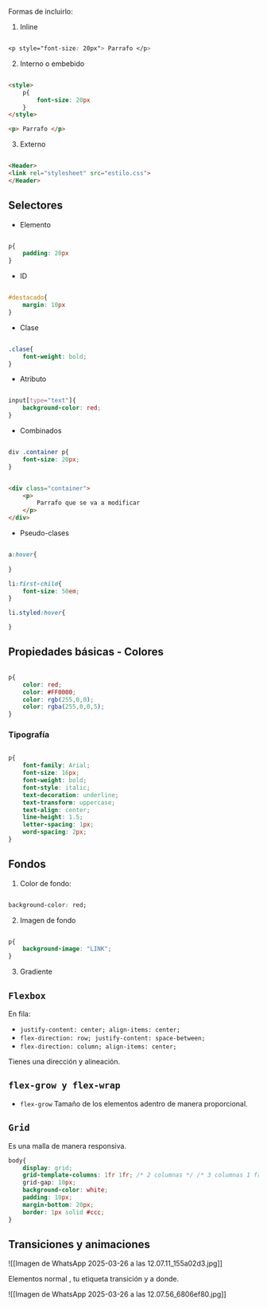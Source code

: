 
Formas de incluirlo:

1. Inline

```CSS

<p style="font-size: 20px"> Parrafo </p>

```

2. Interno o embebido

```HTML

<style>
	p{
		font-size: 20px
	}
</style>

<p> Parrafo </p>

```

3. Externo

```HTML

<Header>
<link rel="stylesheet" src="estilo.css">
</Header>

```



## Selectores

- Elemento

```CSS

p{
	padding: 20px
}

```

- ID

```CSS

#destacado{
	margin: 10px
}

```

- Clase

```CSS

.clase{
	font-weight: bold;
}

```

- Atributo

```CSS

input[type="text"]{
	background-color: red;
}

```

- Combinados

```CSS

div .container p{
	font-size: 20px;
}

```

```HTML

<div class="container">
	<p>
		Parrafo que se va a modificar
	</p>
</div>

```

- Pseudo-clases

```CSS

a:hover{
	
}

li:first-child{
	font-size: 50em;
}

li.styled:hover{

}

```


## Propiedades básicas - Colores


```CSS

p{
	color: red;
	color: #FF0000;
	color: rgb(255,0,0);
	color: rgba(255,0,0,5);
}

```


### Tipografía

```CSS

p{
	font-family: Arial;
	font-size: 16px;
	font-weight: bold;
	font-style: italic;
	text-decoration: underline;
	text-transform: uppercase;
	text-align: center;
	line-height: 1.5;
	letter-spacing: 1px;
	word-spacing: 2px;
}

```


## Fondos

1. Color de fondo: 

```CSS

background-color: red;

```

2. Imagen de fondo

```CSS

p{
	background-image: "LINK";
}

```

3. Gradiente



## `Flexbox` 

En fila:

- `justify-content: center; align-items: center;`
- `flex-direction: row; justify-content: space-between;`
- `flex-direction: column; align-items: center;`


Tienes una dirección y alineación.


## `flex-grow y flex-wrap `

- `flex-grow` Tamaño de los elementos adentro de manera proporcional.

## `Grid` 

Es una malla de manera responsiva.

```CSS
body{
	display: grid;
	grid-template-columns: 1fr 1fr; /* 2 columnas */ /* 3 columnas 1 fr repeat(3,1fr)*/
	grid-gap: 10px;
	background-color: white;
	padding: 10px;
	margin-bottom: 20px;
	border: 1px solid #ccc;
}

```


## Transiciones y animaciones


![[Imagen de WhatsApp 2025-03-26 a las 12.07.11_155a02d3.jpg]]


Elementos normal , tu etiqueta transición y a donde.

![[Imagen de WhatsApp 2025-03-26 a las 12.07.56_6806ef80.jpg]]

